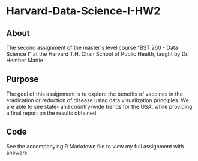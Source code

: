 # Harvard-Data-Science-I-HW2

## About

The second assignment of the master's level course "BST 260 - Data Science I" at the Harvard T.H. Chan School of Public Health, taught by Dr. Heather Mattie.

## Purpose

The goal of this assignment is to explore the benefits of vaccines in the eradication or reduction of disease using data visualization principles. We are able to see state- and country-wide trends for the USA, while providing a final report on the results obtained.
## Code

See the accompanying R Markdown file to view my full assignment with answers.
